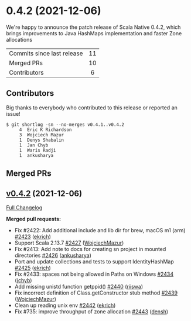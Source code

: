 
# 0.4.2 (2021-12-06)

We're happy to announce the patch release of Scala Native 0.4.2, which brings 
improvements to Java HashMaps implementation and faster Zone allocations

<table>
<tbody>
  <tr>
    <td>Commits since last release</td>
    <td align="center">11</td>
  </tr>
  <tr>
    <td>Merged PRs</td>
    <td align="center">10</td>
  </tr>
    <tr>
    <td>Contributors</td>
    <td align="center">6</td>
  </tr>
</tbody>
</table>

## Contributors

Big thanks to everybody who contributed to this release or reported an issue!

```
$ git shortlog -sn --no-merges v0.4.1..v0.4.2
     4	Eric K Richardson
     3	Wojciech Mazur
     1	Denys Shabalin
     1	Jan Chyb
     1	Waris Radji
     1	ankusharya
```

## Merged PRs

## [v0.4.2](https://github.com/scala-native/scala-native/tree/v0.4.2) (2021-12-06)

[Full Changelog](https://github.com/scala-native/scala-native/compare/v0.4.1...v0.4.2)

**Merged pull requests:**

- Fix #2422: Add additional include and lib dir for brew, macOS m1 (arm)
  [\#2423](https://github.com/scala-native/scala-native/pull/2423)
  ([ekrich](https://github.com/ekrich))
- Support Scala 2.13.7
  [\#2427](https://github.com/scala-native/scala-native/pull/2427)
  ([WojciechMazur](https://github.com/WojciechMazur))
- Fix #2413: Add note to docs for creating sn project in mounted directories
  [\#2426](https://github.com/scala-native/scala-native/pull/2426)
  ([ankusharya](https://github.com/ankusharya))
- Port and update collections and tests to support IdentityHashMap
  [\#2425](https://github.com/scala-native/scala-native/pull/2425)
  ([ekrich](https://github.com/ekrich))
- Fix #2433: spaces not being allowed in Paths on Windows
  [\#2434](https://github.com/scala-native/scala-native/pull/2434)
  ([jchyb](https://github.com/jchyb))
- Add missing unistd function getppid()
  [\#2440](https://github.com/scala-native/scala-native/pull/2440)
  ([riiswa](https://github.com/riiswa))
- Fix incorrect definition of Class.getConstructor stub method
  [\#2439](https://github.com/scala-native/scala-native/pull/2439)
  ([WojciechMazur](https://github.com/WojciechMazur))
- Clean up reading unix env
  [\#2442](https://github.com/scala-native/scala-native/pull/2442)
  ([ekrich](https://github.com/ekrich))
- Fix #735: improve throughput of zone allocation
  [\#2443](https://github.com/scala-native/scala-native/pull/2443)
  ([densh](https://github.com/densh))

